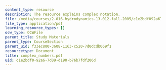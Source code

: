 ```yaml
---
content_type: resource
description: The resource explains complex notation.
file: /media/courses/2-016-hydrodynamics-13-012-fall-2005/c1e2bdf092a67d09d190b76b7fdf206d_complex_numbers.pdf
file_type: application/pdf
learning_resource_types: []
ocw_type: OCWFile
parent_title: Study Materials
parent_type: CourseSection
parent_uid: f33ec800-3608-1163-c520-7d0dcdb069f1
resourcetype: Document
title: complex_numbers.pdf
uid: c1e2bdf0-92a6-7d09-d190-b76b7fdf206d
---
```

